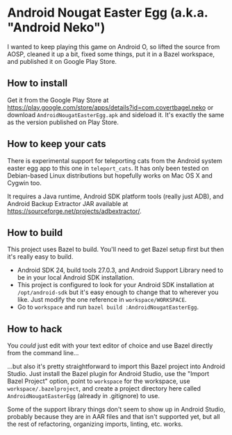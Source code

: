 # Android Nougat Easter Egg (a.k.a. "Android Neko")

I wanted to keep playing this game on Android O, so lifted the source from
AOSP, cleaned it up a bit, fixed some things, put it in a Bazel workspace,
and published it on Google Play Store.

## How to install

Get it from the Google Play Store at
https://play.google.com/store/apps/details?id=com.covertbagel.neko
or download `AndroidNougatEasterEgg.apk` and sideload it. It's exactly
the same as the version published on Play Store.

## How to keep your cats

There is experimental support for teleporting cats from the Android system
easter egg app to this one in `teleport_cats`. It has only been tested on
Debian-based Linux distributions but hopefully works on Mac OS X and Cygwin
too.

It requires a Java runtime, Android SDK platform tools (really just ADB),
and Android Backup Extractor JAR available at
https://sourceforge.net/projects/adbextractor/.

## How to build

This project uses Bazel to build. You'll need to get Bazel setup first but
then it's really easy to build.

- Android SDK 24, build tools 27.0.3, and Android Support Library need to be
  in your local Android SDK installation.
- This project is configured to look for your Android SDK installation at
  `/opt/android-sdk` but it's easy enough to change that to wherever you like.
  Just modify the one reference in `workspace/WORKSPACE`.
- Go to `workspace` and run `bazel build :AndroidNougatEasterEgg`.

## How to hack

You _could_ just edit with your text editor of choice and use Bazel directly
from the command line...

...but also it's pretty straightforward to import this Bazel project into
Android Studio. Just install the Bazel plugin for Android Studio, use the
"Import Bazel Project" option, point to `workspace` for the workspace,
use `workspace/.bazelproject`, and create a project directory here called
`AndroidNougatEasterEgg` (already in .gitignore) to use.

Some of the support library things don't seem to show up in Android Studio,
probably because they are in AAR files and that isn't supported yet, but
all the rest of refactoring, organizing imports, linting, etc. works.

